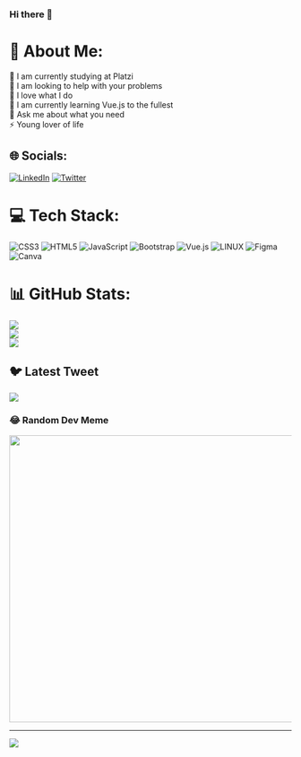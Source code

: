 ### Hi there 👋

# 💫 About Me:
🔭 I am currently studying at Platzi<br>👯 I am looking to help with your problems<br>🤝 I love what I do<br>🌱 I am currently learning Vue.js to the fullest<br>💬 Ask me about what you need<br>⚡ Young lover of life


## 🌐 Socials:
[![LinkedIn](https://img.shields.io/badge/LinkedIn-%230077B5.svg?logo=linkedin&logoColor=white)](https://linkedin.com/in/https://www.linkedin.com/in/angelo-acevedo-b94569265/) [![Twitter](https://img.shields.io/badge/Twitter-%231DA1F2.svg?logo=Twitter&logoColor=white)](https://twitter.com/https://twitter.com/ArkkaDev) 

# 💻 Tech Stack:
![CSS3](https://img.shields.io/badge/css3-%231572B6.svg?style=for-the-badge&logo=css3&logoColor=white) ![HTML5](https://img.shields.io/badge/html5-%23E34F26.svg?style=for-the-badge&logo=html5&logoColor=white) ![JavaScript](https://img.shields.io/badge/javascript-%23323330.svg?style=for-the-badge&logo=javascript&logoColor=%23F7DF1E) ![Bootstrap](https://img.shields.io/badge/bootstrap-%23563D7C.svg?style=for-the-badge&logo=bootstrap&logoColor=white) ![Vue.js](https://img.shields.io/badge/vuejs-%2335495e.svg?style=for-the-badge&logo=vuedotjs&logoColor=%234FC08D) ![LINUX](https://img.shields.io/badge/Linux-FCC624?style=for-the-badge&logo=linux&logoColor=black) 	![Figma](https://img.shields.io/badge/figma-%23F24E1E.svg?style=for-the-badge&logo=figma&logoColor=white) ![Canva](https://img.shields.io/badge/Canva-%2300C4CC.svg?style=for-the-badge&logo=Canva&logoColor=white)
# 📊 GitHub Stats:
![](https://github-readme-stats.vercel.app/api?username=SrPaisita&theme=dark&hide_border=false&include_all_commits=true&count_private=true)<br/>
![](https://github-readme-streak-stats.herokuapp.com/?user=SrPaisita&theme=dark&hide_border=false)<br/>
![](https://github-readme-stats.vercel.app/api/top-langs/?username=SrPaisita&theme=dark&hide_border=false&include_all_commits=true&count_private=true&layout=compact)

## 🐦 Latest Tweet
[![](https://gtce.itsvg.in/api?username=https://twitter.com/ArkkaDev)](https://github.com/VishwaGauravIn/github-twitter-card-embed)

### 😂 Random Dev Meme
<img src="https://rm.up.railway.app/" width="512px"/>

---
[![](https://visitcount.itsvg.in/api?id=SrPaisita&icon=0&color=0)](https://visitcount.itsvg.in)

<!-- Proudly created with GPRM ( https://gprm.itsvg.in ) -->
